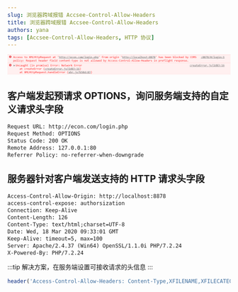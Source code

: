 ```yaml
---
slug: 浏览器跨域报错 Accsee-Control-Allow-Headers
title: 浏览器跨域报错 Accsee-Control-Allow-Headers
authors: yana
tags: [Accsee-Control-Allow-Headers, HTTP 协议]
---
```


![image-20200318173832169](./image-20200318173832169.png)

## 客户端发起预请求 OPTIONS，询问服务端支持的自定义请求头字段

```text
Request URL: http://econ.com/login.php
Request Method: OPTIONS
Status Code: 200 OK
Remote Address: 127.0.0.1:80
Referrer Policy: no-referrer-when-downgrade
```

## 服务器针对客户端发送支持的 HTTP 请求头字段

```text
Access-Control-Allow-Origin: http://localhost:8878
access-control-expose: authorsization
Connection: Keep-Alive
Content-Length: 126
Content-Type: text/html;charset=UTF-8
Date: Wed, 18 Mar 2020 09:33:01 GMT
Keep-Alive: timeout=5, max=100
Server: Apache/2.4.37 (Win64) OpenSSL/1.1.0i PHP/7.2.24
X-Powered-By: PHP/7.2.24
```

:::tip 解决方案，在服务端设置可接收请求的头信息
:::

```js
header('Access-Control-Allow-Headers: Content-Type,XFILENAME,XFILECATEGORY,XFILESIZE');
```
